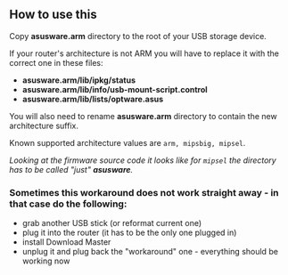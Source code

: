 ## How to use this

Copy **asusware.arm** directory to the root of your USB storage device.

If your router's architecture is not ARM you will have to replace it with the correct one in these files:
- **asusware.arm/lib/ipkg/status**
- **asusware.arm/lib/info/usb-mount-script.control**
- **asusware.arm/lib/lists/optware.asus**

You will also need to rename **asusware.arm** directory to contain the new architecture suffix.

Known supported architecture values are `arm, mipsbig, mipsel`.

_Looking at the firmware source code it looks like for `mipsel` the directory has to be called "just" **asusware**._

### Sometimes this workaround does not work straight away - in that case do the following:
- grab another USB stick (or reformat current one)
- plug it into the router (it has to be the only one plugged in)
- install Download Master 
- unplug it and plug back the "workaround" one - everything should be working now
